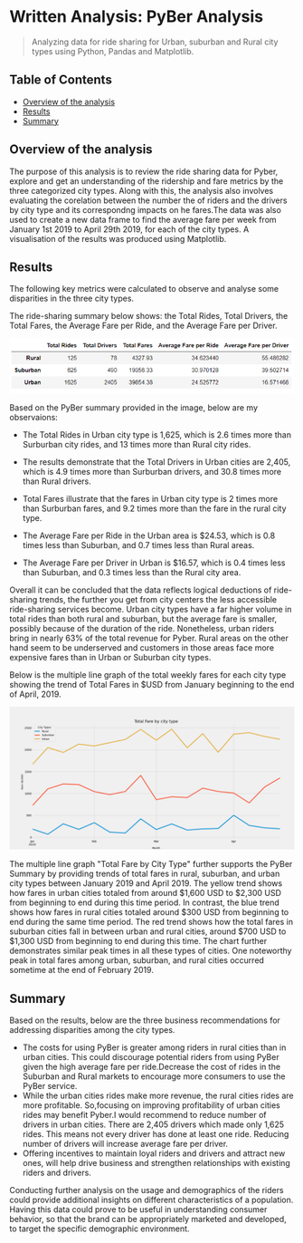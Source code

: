 # Written Analysis: PyBer Analysis
> Analyzing data for ride sharing for Urban, suburban and Rural city types using Python, Pandas and Matplotlib.

## Table of Contents
* [Overview of the analysis](#overview-of-the-analysis)
* [Results](#results)
* [Summary](#summary)


## Overview of the analysis
The purpose of this analysis is to review the ride sharing data for Pyber, explore and get an understanding of the ridership and fare metrics by the three categorized city types. Along with this, the analysis also involves evaluating the corelation between the number the of riders and the drivers by city type and its correspondng impacts on he fares.The data was also used to create a new data frame to find the average fare per week from January 1st 2019 to April 29th 2019, for each of the city types. A visualisation of the results was produced using Matplotlib.


## Results

The following key metrics were calculated to observe and analyse some disparities in the three city types.

The ride-sharing summary below shows: the Total Rides, Total Drivers, the Total Fares, the Average Fare per Ride, and the Average Fare per Driver.

![pyber summary](./img/img_1.PNG)

Based on the PyBer summary provided in the image, below are my observaions:

* The Total Rides in Urban city type is 1,625, which is 2.6 times more than Surburban city rides, and 13 times more than Rural city rides.

* The results demonstrate that the Total Drivers in Urban cities are 2,405, which is 4.9 times more than Surburban drivers, and 30.8 times more than Rural drivers.

* Total Fares illustrate that the fares in Urban city type is 2 times more than Surburban fares, and 9.2 times more than the fare in the rural city type.

* The Average Fare per Ride in the Urban area is $24.53, which is 0.8 times less than Suburban, and 0.7 times less than Rural areas.

* The Average Fare per Driver in Urban is $16.57, which is 0.4 times less than Suburban, and 0.3 times less than the Rural city area.

Overall it can be concluded that the data reflects logical deductions of ride-sharing trends, the further you get from city centers the less accessible ride-sharing services become. Urban city types have a far higher volume in total rides than both rural and suburban, but the average fare is smaller, possibly because of the duration of the ride. Nonetheless, urban riders bring in nearly 63% of the total revenue for Pyber. Rural areas on the other hand seem to be underserved and customers in those areas face more expensive fares than in Urban or Suburban city types.


Below is the multiple line graph of the total weekly fares for each city type showing the trend of Total Fares in $USD from January beginning to the end of April, 2019.

![multiple line graph](./img/img_2.PNG)

The multiple line graph "Total Fare by City Type" further supports the PyBer Summary by providing trends of total fares in rural, suburban, and urban city types between January 2019 and April 2019. The yellow trend shows how fares in urban cities totaled from around $1,600 USD to $2,300 USD from beginning to end during this time period. In contrast, the blue trend shows how fares in rural cities totaled around $300 USD from beginning to end during the same time period. The red trend shows how the total fares in suburban cities fall in between urban and rural cities, around $700 USD to $1,300 USD from beginning to end during this time. The chart further demonstrates similar peak times in all these types of cities. One noteworthy peak in total fares among urban, suburban, and rural cities occurred sometime at the end of February 2019.


## Summary

Based on the results, below are the three business recommendations for addressing disparities among the city types.<br />

   - The costs for using PyBer is greater among riders in rural cities than in urban cities. This could discourage potential riders from using PyBer given the high average fare per         ride.Decrease the cost of rides in the Suburban and Rural markets to encourage more consumers to use the PyBer service.
   - While the urban cities rides make more revenue, the rural cities rides are more profitable. So,focusing on improving profitability of urban cities rides may benefit Pyber.I would           recommend to reduce number of drivers in urban cities. There are 2,405 drivers which made only 1,625 rides. This means not every driver has done at least one ride. Reducing number of       drivers will increase average fare per driver.
   - Offering incentives to maintain loyal riders and drivers and attract new ones, will help drive business and strengthen relationships with existing riders and drivers.

Conducting further analysis on the usage and demographics of the riders could provide additional insights on different characteristics of a population. Having this data could prove to be useful in understanding consumer behavior, so that the brand can be appropriately marketed and developed, to target the specific demographic environment.
   



